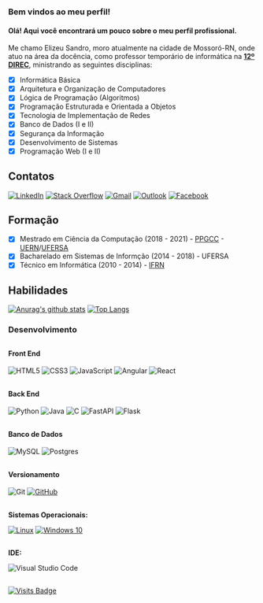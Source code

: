 
### Bem vindos ao meu perfil!

#### Olá! Aqui você encontrará um pouco sobre o meu perfil profissional. 

Me chamo Elizeu Sandro, moro atualmente na cidade de Mossoró-RN, onde atuo na área da docência, como professor temporário de informática na **[12º DIREC](https://www.facebook.com/direcmossoro/)**, ministrando as seguintes disciplinas:

 - [x] Informática Básica
 - [x] Arquitetura e Organização de Computadores
 - [x] Lógica de Programação (Algoritmos)
 - [x] Programação Estruturada e Orientada a Objetos
 - [x] Tecnologia de Implementação de Redes
 - [x] Banco de Dados (I e II)
 - [x] Segurança da Informação
 - [x] Desenvolvimento de Sistemas
 - [x] Programação Web (I e II)

## Contatos
[![LinkedIn](https://img.shields.io/badge/linkedin-%230077B5.svg?style=for-the-badge&logo=linkedin&logoColor=white)](https://www.linkedin.com/in/elizeusandro/) [![Stack Overflow](https://img.shields.io/badge/-Stackoverflow-FE7A16?style=for-the-badge&logo=stack-overflow&logoColor=white)](https://stackoverflow.com/users/12894615/elizeu-sandro) [![Gmail](https://img.shields.io/badge/Gmail-D14836?style=for-the-badge&logo=gmail&logoColor=white)](mailto:elizeusandro3@gmail.com) [![Outlook](https://img.shields.io/badge/Microsoft_Outlook-0078D4?style=for-the-badge&logo=microsoft-outlook&logoColor=white)](mailto:elizeusandrohotmail.com) [![Facebook](https://img.shields.io/badge/Facebook-%231877F2.svg?style=for-the-badge&logo=Facebook&logoColor=white)](https://www.facebook.com/elizeusandro/)  



## Formação

 - [x] Mestrado em Ciência da Computação (2018 - 2021) - [PPGCC](https://ppgcc.ufersa.edu.br/) - [UERN](http://portal.uern.br/)/[UFERSA](https://ufersa.edu.br/)
 - [x] Bacharelado em Sistemas de Informção (2014 - 2018) - UFERSA
 - [x] Técnico em Informática (2010 - 2014) - [IFRN](https://portal.ifrn.edu.br/campus/ipanguacu)

## Habilidades
[![Anurag's github stats](https://github-readme-stats.vercel.app/api?username=ElizeuS&theme=react&show_icons=true)](https://github.com/ElizeuS/) [![Top Langs](https://github-readme-stats.vercel.app/api/top-langs/?username=ElizeuS&layout=compact&theme=react)](https://github.com/ElizeuS/)

### Desenvolvimento
##
#### Front End
![HTML5](https://img.shields.io/badge/html5-%23E34F26.svg?style=for-the-badge&logo=html5&logoColor=white)      ![CSS3](https://img.shields.io/badge/css3-%231572B6.svg?style=for-the-badge&logo=css3&logoColor=white) ![JavaScript](https://img.shields.io/badge/javascript-%23323330.svg?style=for-the-badge&logo=javascript&logoColor=%23F7DF1E) ![Angular](https://img.shields.io/badge/angular-%23DD0031.svg?style=for-the-badge&logo=angular&logoColor=white) ![React](https://img.shields.io/badge/react-%2320232a.svg?style=for-the-badge&logo=react&logoColor=%2361DAFB)

##

#### Back End
![Python](https://img.shields.io/badge/python-%2314354C.svg?style=for-the-badge&logo=python&logoColor=white) ![Java](https://img.shields.io/badge/java-%23ED8B00.svg?style=for-the-badge&logo=java&logoColor=white) ![C](https://img.shields.io/badge/c-%2300599C.svg?style=for-the-badge&logo=c&logoColor=white) ![FastAPI](https://img.shields.io/badge/FastAPI-005571?style=for-the-badge&logo=fastapi) ![Flask](https://img.shields.io/badge/flask-%23000.svg?style=for-the-badge&logo=flask&logoColor=white)

##
#### Banco de Dados
![MySQL](https://img.shields.io/badge/mysql-%2300f.svg?style=for-the-badge&logo=mysql&logoColor=white) ![Postgres](https://img.shields.io/badge/postgres-%23316192.svg?style=for-the-badge&logo=postgresql&logoColor=white)

##
#### Versionamento
![Git](https://img.shields.io/badge/git-%23F05033.svg?style=for-the-badge&logo=git&logoColor=white) [![GitHub](https://img.shields.io/badge/github-%23121011.svg?style=for-the-badge&logo=github&logoColor=white)](https://github.com/ElizeuS)
##
**Sistemas Operacionais:**

[![Linux](https://img.shields.io/badge/Linux-FCC624?style=for-the-badge&logo=linux&logoColor=black)](https://github.com/ElizeuS/) [![Windows 10](https://img.shields.io/badge/Windows-0078D6?style=for-the-badge&logo=windows&logoColor=white)](https://github.com/ElizeuS/)

## 

**IDE:**

![Visual Studio Code](https://img.shields.io/badge/-Visual%20Studio%20Code-007ACC?style=flat-square&logo=VisualStudioCode)
##


[![Visits Badge](https://badges.pufler.dev/visits/ElizeuS/ElizeuS)](https://badges.pufler.dev)
